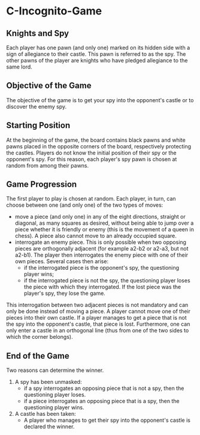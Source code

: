 # C-Incognito-Game

## Knights and Spy
Each player has one pawn (and only one) marked on its hidden side with a sign of allegiance to their castle. This pawn is referred to as the spy. The other pawns of the player are knights who have pledged allegiance to the same lord.

## Objective of the Game
The objective of the game is to get your spy into the opponent's castle or to discover the enemy spy.

## Starting Position
At the beginning of the game, the board contains black pawns and white pawns placed in the opposite corners of the board, respectively protecting the castles. Players do not know the initial position of their spy or the opponent's spy. For this reason, each player's spy pawn is chosen at random from among their pawns.

## Game Progression
The first player to play is chosen at random. Each player, in turn, can choose between one (and only one) of the two types of moves:
- move a piece (and only one) in any of the eight directions, straight or diagonal, as many squares as desired, without being able to jump over a piece whether it is friendly or enemy (this is the movement of a queen in chess). A piece also cannot move to an already occupied square.
- interrogate an enemy piece. This is only possible when two opposing pieces are orthogonally adjacent (for example a2-b2 or a2-a3, but not a2-b1). The player then interrogates the enemy piece with one of their own pieces. Several cases then arise:
  - if the interrogated piece is the opponent's spy, the questioning player wins;
  - if the interrogated piece is not the spy, the questioning player loses the piece with which they interrogated. If the lost piece was the player's spy, they lose the game.

This interrogation between two adjacent pieces is not mandatory and can only be done instead of moving a piece. A player cannot move one of their pieces into their own castle. If a player manages to get a piece that is not the spy into the opponent's castle, that piece is lost. Furthermore, one can only enter a castle in an orthogonal line (thus from one of the two sides to which the corner belongs).

## End of the Game
Two reasons can determine the winner.
1. A spy has been unmasked:
   - if a spy interrogates an opposing piece that is not a spy, then the questioning player loses.
   - if a piece interrogates an opposing piece that is a spy, then the questioning player wins.
2. A castle has been taken:
   - A player who manages to get their spy into the opponent's castle is declared the winner.
